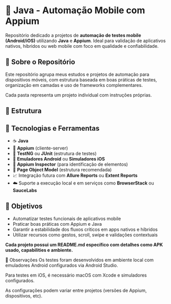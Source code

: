 # 📱 Java - Automação Mobile com Appium

Repositório dedicado a projetos de **automação de testes mobile (Android/iOS)** utilizando **Java** e **Appium**. Ideal para validação de aplicativos nativos, híbridos ou web mobile com foco em qualidade e confiabilidade.

## 🧩 Sobre o Repositório

Este repositório agrupa meus estudos e projetos de automação para dispositivos móveis, com estrutura baseada em boas práticas de testes, organização em camadas e uso de frameworks complementares.

Cada pasta representa um projeto individual com instruções próprias.

## 📁 Estrutura

## 🚀 Tecnologias e Ferramentas

- ☕ **Java**
- 🤖 **Appium** (cliente-server)
- 🧪 **TestNG** ou **JUnit** (estrutura de testes)
- 📱 **Emuladores Android** ou **Simuladores iOS**
- 📲 **Appium Inspector** (para identificação de elementos)
- 🧼 **Page Object Model** (estrutura recomendada)
- 📈 Integração futura com **Allure Reports** ou **Extent Reports**
- ☁️ Suporte a execução local e em serviços como **BrowserStack** ou **SauceLabs**

## 🎯 Objetivos

- Automatizar testes funcionais de aplicativos mobile
- Praticar boas práticas com Appium e Java
- Garantir a estabilidade dos fluxos críticos em apps nativos e híbridos
- Utilizar recursos como gestos, scroll, swipe e validações contextuais

**Cada projeto possui um README.md específico com detalhes como APK usado, capabilities e ambiente.**

📝 Observações
Os testes foram desenvolvidos em ambiente local com emuladores Android configurados via Android Studio.

Para testes em iOS, é necessário macOS com Xcode e simuladores configurados.

As configurações podem variar entre projetos (versões de Appium, dispositivos, etc).

